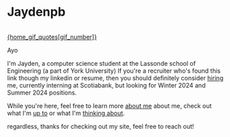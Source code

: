 <script>
 
  const home_gifs = ["https://media.tenor.com/sK6ZPrUy2hMAAAAC/izu-shaboten-animal-park-capybara.gif","https://media.tenor.com/O45wy7ceQVEAAAAd/daigo-parry-fight.gif","https://media.tenor.com/qHGyE8XvwzUAAAAC/mother3.gif","https://media.tenor.com/U5ruYqXgPWIAAAAC/luffy-baron-omatsuri.gif"]
const home_gif_quotes = ["capybara",'"Lets go Justin!!"',"Check out the site's color themes","I love one piece."]
let gif_number = Math.floor(Math.random() * home_gifs.length)
console.log("gif number",gif_number)


function swap_gif(){
    gif_number++
    if (gif_number == home_gifs.length){
        gif_number = 0
    }
}

</script>
<div class = "home-content flex flex-column ">


# Jaydenpb
<img class="home-gif mw6 w-50 h-auto" style="" src={home_gifs[gif_number]} alt="">

<a class="gif-changer" href="javascript:;" on:click={swap_gif}>{home_gif_quotes[gif_number]}</a>

Ayo 

I'm Jayden, a computer science student at the Lassonde school of Engineering (a part of York University) 
If you're a recruiter who's found this link though my linkedin or resume, then you should definitely consider [hiring](/resume) me, currently interning at Scotiabank, but looking for Winter 2024 and Summer 2024 positions.

While you're here, feel free to learn more [about me](/about) about me, check out what I'm [up to](/projects) or what I'm [thinking about](/blog).

regardless, thanks for checking out my site, feel free to reach out!

</div>
